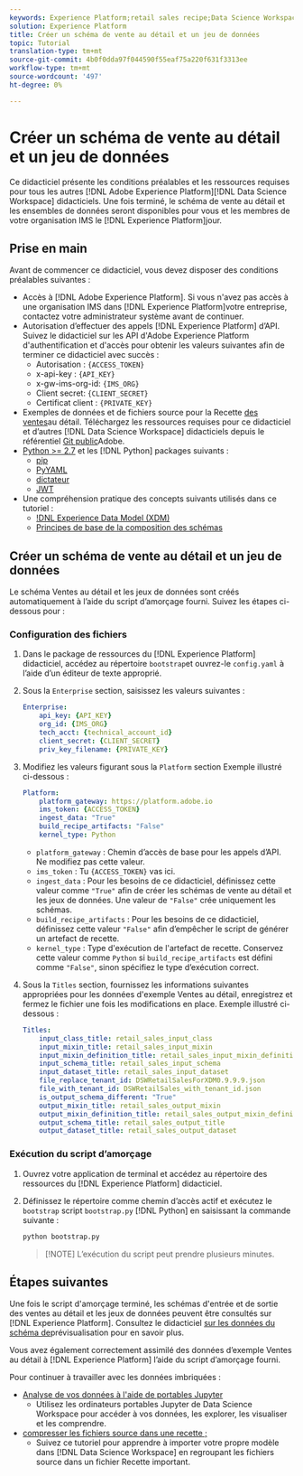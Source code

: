 ```yaml
---
keywords: Experience Platform;retail sales recipe;Data Science Workspace;popular topics
solution: Experience Platform
title: Créer un schéma de vente au détail et un jeu de données
topic: Tutorial
translation-type: tm+mt
source-git-commit: 4b0f0dda97f044590f55eaf75a220f631f3313ee
workflow-type: tm+mt
source-wordcount: '497'
ht-degree: 0%

---
```



# Créer un schéma de vente au détail et un jeu de données

Ce didacticiel présente les conditions préalables et les ressources requises pour tous les autres [!DNL Adobe Experience Platform][!DNL Data Science Workspace] didacticiels. Une fois terminé, le schéma de vente au détail et les ensembles de données seront disponibles pour vous et les membres de votre organisation IMS le [!DNL Experience Platform]jour.

## Prise en main

Avant de commencer ce didacticiel, vous devez disposer des conditions préalables suivantes :
- Accès à [!DNL Adobe Experience Platform]. Si vous n&#39;avez pas accès à une organisation IMS dans [!DNL Experience Platform]votre entreprise, contactez votre administrateur système avant de continuer.
- Autorisation d’effectuer des appels [!DNL Experience Platform] d’API. Suivez le didacticiel sur les API [](../../tutorials/authentication.md) d&#39;Adobe Experience Platform d&#39;authentification et d&#39;accès pour obtenir les valeurs suivantes afin de terminer ce didacticiel avec succès :
   - Autorisation : `{ACCESS_TOKEN}`
   - x-api-key : `{API_KEY}`
   - x-gw-ims-org-id: `{IMS_ORG}`
   - Client secret: `{CLIENT_SECRET}`
   - Certificat client : `{PRIVATE_KEY}`
- Exemples de données et de fichiers source pour la Recette [des ventes](../pre-built-recipes/retail-sales.md)au détail. Téléchargez les ressources requises pour ce didacticiel et d’autres [!DNL Data Science Workspace] didacticiels depuis le référentiel [Git public](https://github.com/adobe/experience-platform-dsw-reference/)Adobe.
- [Python >= 2.7](https://www.python.org/downloads/) et les [!DNL Python] packages suivants :
   - [pip](https://pypi.org/project/pip/)
   - [PyYAML](https://pyyaml.org/)
   - [dictateur](https://pypi.org/project/dictor/)
   - [JWT](https://pypi.org/project/jwt/)
- Une compréhension pratique des concepts suivants utilisés dans ce tutoriel :
   - [!DNL Experience Data Model (XDM)](../../xdm/home.md)
   - [Principes de base de la composition des schémas](../../xdm/schema/field-dictionary.md)

## Créer un schéma de vente au détail et un jeu de données

Le schéma Ventes au détail et les jeux de données sont créés automatiquement à l’aide du script d’amorçage fourni. Suivez les étapes ci-dessous pour :

### Configuration des fichiers

1. Dans le package de ressources du [!DNL Experience Platform] didacticiel, accédez au répertoire `bootstrap`et ouvrez-le `config.yaml` à l’aide d’un éditeur de texte approprié.
2. Sous la `Enterprise` section, saisissez les valeurs suivantes :

   ```yaml
   Enterprise:
       api_key: {API_KEY}
       org_id: {IMS_ORG}
       tech_acct: {technical_account_id}
       client_secret: {CLIENT_SECRET}
       priv_key_filename: {PRIVATE_KEY}
   ```

3. Modifiez les valeurs figurant sous la `Platform` section Exemple illustré ci-dessous :

   ```yaml
   Platform:
       platform_gateway: https://platform.adobe.io
       ims_token: {ACCESS_TOKEN}
       ingest_data: "True"
       build_recipe_artifacts: "False"
       kernel_type: Python
   ```

   - `platform_gateway` : Chemin d’accès de base pour les appels d’API. Ne modifiez pas cette valeur.
   - `ims_token` : Tu `{ACCESS_TOKEN}` vas ici.
   - `ingest_data` : Pour les besoins de ce didacticiel, définissez cette valeur comme `"True"` afin de créer les schémas de vente au détail et les jeux de données. Une valeur de `"False"` crée uniquement les schémas.
   - `build_recipe_artifacts` : Pour les besoins de ce didacticiel, définissez cette valeur `"False"` afin d’empêcher le script de générer un artefact de recette.
   - `kernel_type` : Type d&#39;exécution de l&#39;artefact de recette. Conservez cette valeur comme `Python` si `build_recipe_artifacts` est défini comme `"False"`, sinon spécifiez le type d’exécution correct.

4. Sous la `Titles` section, fournissez les informations suivantes appropriées pour les données d&#39;exemple Ventes au détail, enregistrez et fermez le fichier une fois les modifications en place. Exemple illustré ci-dessous :

   ```yaml
   Titles:
       input_class_title: retail_sales_input_class
       input_mixin_title: retail_sales_input_mixin
       input_mixin_definition_title: retail_sales_input_mixin_definition
       input_schema_title: retail_sales_input_schema
       input_dataset_title: retail_sales_input_dataset
       file_replace_tenant_id: DSWRetailSalesForXDM0.9.9.9.json
       file_with_tenant_id: DSWRetailSales_with_tenant_id.json
       is_output_schema_different: "True"
       output_mixin_title: retail_sales_output_mixin
       output_mixin_definition_title: retail_sales_output_mixin_definition
       output_schema_title: retail_sales_output_title
       output_dataset_title: retail_sales_output_dataset
   ```

### Exécution du script d’amorçage

1. Ouvrez votre application de terminal et accédez au répertoire des ressources du [!DNL Experience Platform] didacticiel.
2. Définissez le répertoire comme chemin d’accès actif et exécutez le `bootstrap` script `bootstrap.py` [!DNL Python] en saisissant la commande suivante :

   ```bash
   python bootstrap.py
   ```

   > [!NOTE] L’exécution du script peut prendre plusieurs minutes.

## Étapes suivantes

Une fois le script d&#39;amorçage terminé, les schémas d&#39;entrée et de sortie des ventes au détail et les jeux de données peuvent être consultés sur [!DNL Experience Platform]. Consultez le didacticiel [sur les données du schéma de](./preview-schema-data.md)prévisualisation pour en savoir plus.

Vous avez également correctement assimilé des données d’exemple Ventes au détail à [!DNL Experience Platform] l’aide du script d’amorçage fourni.

Pour continuer à travailler avec les données imbriquées :
- [Analyse de vos données à l&#39;aide de portables Jupyter](../jupyterlab/analyze-your-data.md)
   - Utilisez les ordinateurs portables Jupyter de Data Science Workspace pour accéder à vos données, les explorer, les visualiser et les comprendre.
- [compresser les fichiers source dans une recette ;](./package-source-files-recipe.md)
   - Suivez ce tutoriel pour apprendre à importer votre propre modèle dans [!DNL Data Science Workspace] en regroupant les fichiers source dans un fichier Recette important.